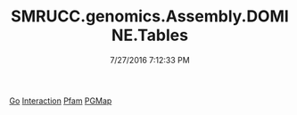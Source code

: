 ﻿---
title: SMRUCC.genomics.Assembly.DOMINE.Tables
date: 7/27/2016 7:12:33 PM
---

[Go](T-SMRUCC.genomics.Assembly.DOMINE.Tables.Go.html)
[Interaction](T-SMRUCC.genomics.Assembly.DOMINE.Tables.Interaction.html)
[Pfam](T-SMRUCC.genomics.Assembly.DOMINE.Tables.Pfam.html)
[PGMap](T-SMRUCC.genomics.Assembly.DOMINE.Tables.PGMap.html)
